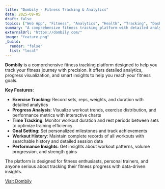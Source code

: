 ```yaml
---
title: "Dombily - Fitness Tracking & Analytics"
date: 2025-09-05
draft: false
topics: ["Web App", "Fitness", "Analytics", "Health", "Tracking", "Dashboard"]
summary: "A comprehensive fitness tracking platform with detailed analytics, progress visualization, and smart insights for modern workout tracking."
externalUrl: "https://dombily.com/"
image: "feature.png"
_build:
  render: "false"
  list: "local"
---
```


**Dombily** is a comprehensive fitness tracking platform designed to help you track your fitness journey with precision. It offers detailed analytics, progress visualization, and smart insights to help you reach your fitness goals.

**Key Features:**

- **Exercise Tracking**: Record sets, reps, weights, and duration with detailed analytics
- **Progress Analysis**: Visualize workout trends, exercise distribution, and performance metrics with interactive charts
- **Time Tracking**: Monitor workout duration and rest periods between sets to optimize training efficiency
- **Goal Setting**: Set personalized milestones and track achievements
- **Workout History**: Maintain complete records of all workouts with searchable history and detailed session data
- **Performance Insights**: Get insights about workout patterns, volume progression, and strength gains

The platform is designed for fitness enthusiasts, personal trainers, and anyone serious about tracking their fitness progress with data-driven insights.

[Visit Dombily](https://dombily.com/)
